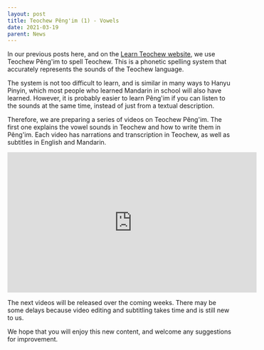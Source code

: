 ```yaml
---
layout: post
title: Teochew Pêng'im (1) - Vowels
date: 2021-03-19
parent: News
---
```


In our previous posts here, and on the [Learn Teochew
website](https://kbseah.github.io/learn-teochew), we use Teochew Pêng'im to
spell Teochew. This is a phonetic spelling system that accurately represents
the sounds of the Teochew language.

The system is not too difficult to learn, and is similar in many ways to Hanyu
Pinyin, which most people who learned Mandarin in school will also have
learned. However, it is probably easier to learn Pêng'im if you can listen to
the sounds at the same time, instead of just from a textual description.

Therefore, we are preparing a series of videos on Teochew Pêng'im. The first
one explains the vowel sounds in Teochew and how to write them in Pêng'im. Each
video has narrations and transcription in Teochew, as well as subtitles in
English and Mandarin.

<iframe width="560" height="315" src="https://www.youtube.com/embed/xAB_7Y5iDkc" frameborder="0" allow="accelerometer; autoplay; clipboard-write; encrypted-media; gyroscope; picture-in-picture" allowfullscreen></iframe>

The next videos will be released over the coming weeks. There may be some
delays because video editing and subtitling takes time and is still new to us.

We hope that you will enjoy this new content, and welcome any suggestions for
improvement.
